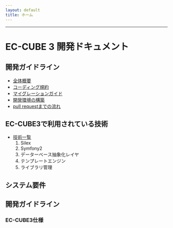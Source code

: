 ```yaml
---
layout: default
title: ホーム
---
```


---

# EC-CUBE 3 開発ドキュメント

<!--
## GitHub

[https://github.com/EC-CUBE/ec-cube](https://github.com/EC-CUBE/ec-cube)
-->

<!-- ## 目次 -->

## 開発ガイドライン
- [全体概要](/workflow-general-image.html)
- [コーディング規約](/coding_style.html)
- [マイグレーションガイド](/migration.html)
- [開発環境の構築](/development-environment.html)
- [pull requestまでの流れ](workflow.html)

## EC-CUBE3で利用されている技術

- [技術一覧](/architecture.html)
	1. Silex 
	1. Symfony2
	1. データーベース抽象化レイヤ 
	1. テンプレートエンジン 
	1. ライブラリ管理 

## システム要件

## 開発ガイドライン

### EC-CUBE3仕様

<!--
- [インストール方法](/install.html)
- [アップデート方法](/update.html)
- [システム要件](/requirement.html)
- ディレクトリ・ファイル構成
    - [ディレクトリ・ファイル構成](/directory.html)
    - [テンプレート探索順序](/template.html)
- プラグイン仕様
    - [プラグイン仕様・チュートリアル](/plugin.html)
    - [インストーラ仕様](/plugin_install.html)
    - [ハンドラによる優先制御仕様](/plugin_handler.html)
    - [php app/console plugin:develop を利用したプラグイン開発](/plugin_console.html)
- API仕様
    - [API開発指針](/api.html)
- 開発ガイドライン
    - [コーディング規約](/coding_style.html)
    - [マイグレーションガイド](/migration.html)
    - [ユニットテストガイド](/unittest.html)
    - [開発・デバッグTips](/tips.html)
    - [用語集(準備中)](/glossary.html)
- [FAQ(準備中)](/faq.html)
    - [TEST](http://www.google.co.jp)
-->
